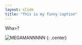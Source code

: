 ```yaml
---
layout: slide
title: "This is my funny caption"
---
```


Wha>?

![MEGAMANNNNN](https://octodex.github.com/images/megacat-2.png)
{: .center}
